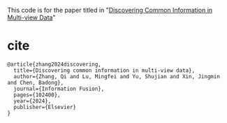 This code is for the paper titled in "[Discovering Common Information in Multi-view Data](https://www.sciencedirect.com/science/article/pii/S1566253524001787)" 
# cite
```
@article{zhang2024discovering,
  title={Discovering common information in multi-view data},
  author={Zhang, Qi and Lu, Mingfei and Yu, Shujian and Xin, Jingmin and Chen, Badong},
  journal={Information Fusion},
  pages={102400},
  year={2024},
  publisher={Elsevier}
}
```
